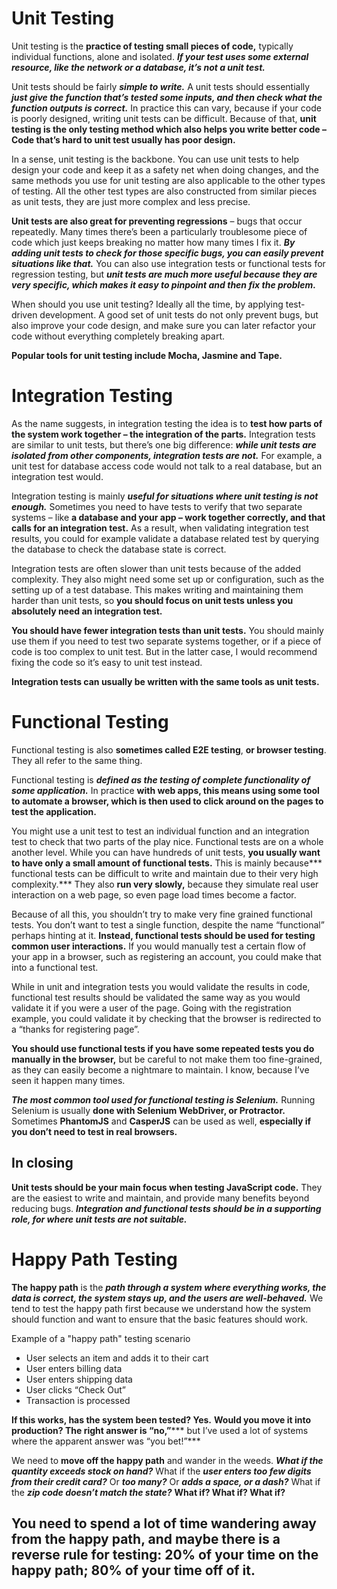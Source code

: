 # Unit Testing
Unit testing is the **practice of testing small pieces of code,** typically individual functions, alone and isolated. ***If your test uses some external resource, like the network or a database, it’s not a unit test.***

Unit tests should be fairly ***simple to write.*** A unit tests should essentially ***just give the function that’s tested some inputs, and then check what the function outputs is correct.*** In practice this can vary, because if your code is poorly designed, writing unit tests can be difficult. Because of that, **unit testing is the only testing method which also helps you write better code – Code that’s hard to unit test usually has poor design.**

In a sense, unit testing is the backbone. You can use unit tests to help design your code and keep it as a safety net when doing changes, and the same methods you use for unit testing are also applicable to the other types of testing. All the other test types are also constructed from similar pieces as unit tests, they are just more complex and less precise.

**Unit tests are also great for preventing regressions** – bugs that occur repeatedly. Many times there’s been a particularly troublesome piece of code which just keeps breaking no matter how many times I fix it. ***By adding unit tests to check for those specific bugs, you can easily prevent situations like that.*** You can also use integration tests or functional tests for regression testing, but ***unit tests are much more useful because they are very specific, which makes it easy to pinpoint and then fix the problem.***

When should you use unit testing? Ideally all the time, by applying test-driven development. A good set of unit tests do not only prevent bugs, but also improve your code design, and make sure you can later refactor your code without everything completely breaking apart.

**Popular tools for unit testing include Mocha, Jasmine and Tape.**

# Integration Testing
As the name suggests, in integration testing the idea is to **test how parts of the system work together – the integration of the parts.** Integration tests are similar to unit tests, but there’s one big difference: ***while unit tests are isolated from other components, integration tests are not.*** For example, a unit test for database access code would not talk to a real database, but an integration test would.

Integration testing is mainly ***useful for situations where unit testing is not enough.*** Sometimes you need to have tests to verify that two separate systems – like **a database and your app – work together correctly, and that calls for an integration test.** As a result, when validating integration test results, you could for example validate a database related test by querying the database to check the database state is correct.

Integration tests are often slower than unit tests because of the added complexity. They also might need some set up or configuration, such as the setting up of a test database. This makes writing and maintaining them harder than unit tests, so **you should focus on unit tests unless you absolutely need an integration test.**

**You should have fewer integration tests than unit tests.** You should mainly use them if you need to test two separate systems together, or if a piece of code is too complex to unit test. But in the latter case, I would recommend fixing the code so it’s easy to unit test instead.

**Integration tests can usually be written with the same tools as unit tests.**

# Functional Testing
Functional testing is also **sometimes called E2E testing**, **or browser testing**. They all refer to the same thing.

Functional testing is *****defined as the testing of complete functionality of some application.***** In practice **with web apps, this means using some tool to automate a browser, which is then used to click around on the pages to test the application.**

You might use a unit test to test an individual function and an integration test to check that two parts of the play nice. Functional tests are on a whole another level. While you can have hundreds of unit tests, **you usually want to have only a small amount of functional tests.** This is mainly because*** functional tests can be difficult to write and maintain due to their very high complexity.*** They also **run very slowly,** because they simulate real user interaction on a web page, so even page load times become a factor.

Because of all this, you shouldn’t try to make very fine grained functional tests. You don’t want to test a single function, despite the name “functional” perhaps hinting at it. **Instead, functional tests should be used for testing common user interactions.** If you would manually test a certain flow of your app in a browser, such as registering an account, you could make that into a functional test.

While in unit and integration tests you would validate the results in code, functional test results should be validated the same way as you would validate it if you were a user of the page. Going with the registration example, you could validate it by checking that the browser is redirected to a “thanks for registering page”.

**You should use functional tests if you have some repeated tests you do manually in the browser,** but be careful to not make them too fine-grained, as they can easily become a nightmare to maintain. I know, because I’ve seen it happen many times.

***The most common tool used for functional testing is Selenium.*** Running Selenium is usually **done with Selenium WebDriver, or Protractor.** Sometimes **PhantomJS** and **CasperJS** can be used as well, **especially if you don’t need to test in real browsers.**

## In closing
**Unit tests should be your main focus when testing JavaScript code.** They are the easiest to write and maintain, and provide many benefits beyond reducing bugs. ***Integration and functional tests should be in a supporting role, for where unit tests are not suitable.***

# Happy Path Testing

**The happy path** is the ***path through a system where everything works, the data is correct, the system stays up, and the users are well-behaved.***  We tend to test the happy path first because we understand how the system should function and want to ensure that the basic features should work.

Example of a "happy path" testing scenario
  * User selects an item and adds it to their cart
  * User enters billing data
  * User enters shipping data
  * User clicks “Check Out”
  * Transaction is processed

**If this works, has the system been tested?  Yes.**  **Would you move it into production? The right answer is “no,”***** but I’ve used a lot of systems where the apparent answer was “you bet!”***

We need to **move off the happy path** and wander in the weeds.  ***What if the quantity exceeds stock on hand?*** What if the ***user enters too few digits from their credit card?*** Or ***too many?*** Or ***adds a space, or a dash?*** What if the ***zip code doesn’t match the state?*** **What if? What if? What if?**

## You need to spend a lot of time wandering away from the happy path, and maybe there is a reverse rule for testing: 20% of your time on the happy path; 80% of your time off of it.

